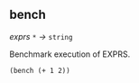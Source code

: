## bench

_exprs_&nbsp;`*` _&rarr;_&nbsp;`string`

Benchmark execution of EXPRS.

```pact
(bench (+ 1 2))
```
